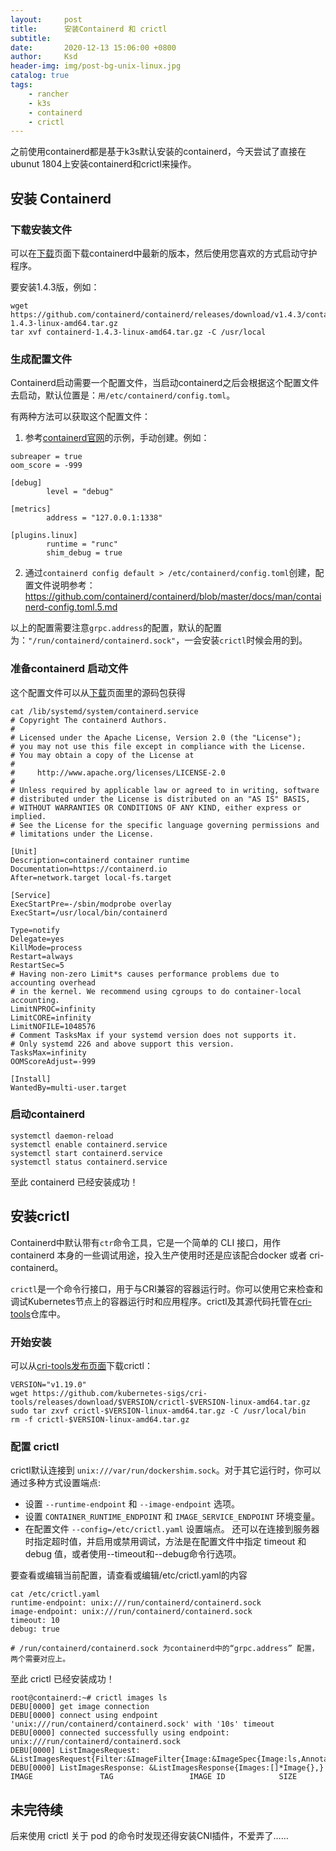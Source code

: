 ```yaml
---
layout:     post
title:      安装Containerd 和 crictl
subtitle:   
date:       2020-12-13 15:06:00 +0800
author:     Ksd
header-img: img/post-bg-unix-linux.jpg
catalog: true
tags:
    - rancher
    - k3s
    - containerd
    - crictl
---
```



之前使用containerd都是基于k3s默认安装的containerd，今天尝试了直接在ubunut 1804上安装containerd和crictl来操作。

## 安装 Containerd

### 下载安装文件

可以在[下载](https://containerd.io/downloads/)页面下载containerd中最新的版本，然后使用您喜欢的方式启动守护程序。

要安装1.4.3版，例如：

```
wget https://github.com/containerd/containerd/releases/download/v1.4.3/containerd-1.4.3-linux-amd64.tar.gz
tar xvf containerd-1.4.3-linux-amd64.tar.gz -C /usr/local
```

### 生成配置文件

Containerd启动需要一个配置文件，当启动containerd之后会根据这个配置文件去启动，默认位置是：`用/etc/containerd/config.toml`。

有两种方法可以获取这个配置文件：

1. 参考[containerd官网](https://containerd.io/docs/getting-started/)的示例，手动创建。例如：

```
subreaper = true
oom_score = -999

[debug]
        level = "debug"

[metrics]
        address = "127.0.0.1:1338"

[plugins.linux]
        runtime = "runc"
        shim_debug = true
```

2. 通过`containerd config default > /etc/containerd/config.toml`创建，配置文件说明参考：https://github.com/containerd/containerd/blob/master/docs/man/containerd-config.toml.5.md

以上的配置需要注意`grpc.address`的配置，默认的配置为：`"/run/containerd/containerd.sock"`，一会安装`crictl`时候会用的到。

### 准备containerd 启动文件

这个配置文件可以从[下载](https://containerd.io/downloads/)页面里的源码包获得

```
cat /lib/systemd/system/containerd.service
# Copyright The containerd Authors.
#
# Licensed under the Apache License, Version 2.0 (the "License");
# you may not use this file except in compliance with the License.
# You may obtain a copy of the License at
#
#     http://www.apache.org/licenses/LICENSE-2.0
#
# Unless required by applicable law or agreed to in writing, software
# distributed under the License is distributed on an "AS IS" BASIS,
# WITHOUT WARRANTIES OR CONDITIONS OF ANY KIND, either express or implied.
# See the License for the specific language governing permissions and
# limitations under the License.

[Unit]
Description=containerd container runtime
Documentation=https://containerd.io
After=network.target local-fs.target

[Service]
ExecStartPre=-/sbin/modprobe overlay
ExecStart=/usr/local/bin/containerd

Type=notify
Delegate=yes
KillMode=process
Restart=always
RestartSec=5
# Having non-zero Limit*s causes performance problems due to accounting overhead
# in the kernel. We recommend using cgroups to do container-local accounting.
LimitNPROC=infinity
LimitCORE=infinity
LimitNOFILE=1048576
# Comment TasksMax if your systemd version does not supports it.
# Only systemd 226 and above support this version.
TasksMax=infinity
OOMScoreAdjust=-999

[Install]
WantedBy=multi-user.target
```

### 启动containerd

```
systemctl daemon-reload
systemctl enable containerd.service
systemctl start containerd.service
systemctl status containerd.service
```

至此 containerd 已经安装成功！


## 安装crictl

Containerd中默认带有`ctr`命令工具，它是一个简单的 CLI 接口，用作 containerd 本身的一些调试用途，投入生产使用时还是应该配合docker 或者 cri-containerd。

`crictl`是一个命令行接口，用于与CRI兼容的容器运行时。你可以使用它来检查和调试Kubernetes节点上的容器运行时和应用程序。crictl及其源代码托管在[cri-tools](https://github.com/kubernetes-sigs/cri-tools/blob/master/docs/crictl.md)仓库中。

### 开始安装

可以从[cri-tools发布页面](https://github.com/kubernetes-sigs/cri-tools/releases)下载crictl：

```
VERSION="v1.19.0"
wget https://github.com/kubernetes-sigs/cri-tools/releases/download/$VERSION/crictl-$VERSION-linux-amd64.tar.gz
sudo tar zxvf crictl-$VERSION-linux-amd64.tar.gz -C /usr/local/bin
rm -f crictl-$VERSION-linux-amd64.tar.gz
```

### 配置 crictl

crictl默认连接到 `unix:///var/run/dockershim.sock`。对于其它运行时，你可以通过多种方式设置端点:

- 设置 `--runtime-endpoint` 和 `--image-endpoint` 选项。
- 设置 `CONTAINER_RUNTIME_ENDPOINT` 和 `IMAGE_SERVICE_ENDPOINT` 环境变量。
- 在配置文件 `--config=/etc/crictl.yaml` 设置端点。
还可以在连接到服务器时指定超时值，并启用或禁用调试，方法是在配置文件中指定 timeout 和debug 值，或者使用--timeout和--debug命令行选项。

要查看或编辑当前配置，请查看或编辑/etc/crictl.yaml的内容

```
cat /etc/crictl.yaml
runtime-endpoint: unix:///run/containerd/containerd.sock
image-endpoint: unix:///run/containerd/containerd.sock
timeout: 10
debug: true

# /run/containerd/containerd.sock 为containerd中的“grpc.address” 配置，两个需要对应上。
```

至此 crictl 已经安装成功！

```
root@containerd:~# crictl images ls
DEBU[0000] get image connection
DEBU[0000] connect using endpoint 'unix:///run/containerd/containerd.sock' with '10s' timeout
DEBU[0000] connected successfully using endpoint: unix:///run/containerd/containerd.sock
DEBU[0000] ListImagesRequest: &ListImagesRequest{Filter:&ImageFilter{Image:&ImageSpec{Image:ls,Annotations:map[string]string{},},},}
DEBU[0000] ListImagesResponse: &ListImagesResponse{Images:[]*Image{},}
IMAGE               TAG                 IMAGE ID            SIZE
```


## 未完待续

后来使用 crictl 关于 pod 的命令时发现还得安装CNI插件，不爱弄了……
